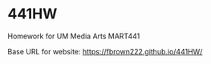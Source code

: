 # 441HW
Homework for UM Media Arts MART441

Base URL for website: https://fbrown222.github.io/441HW/
